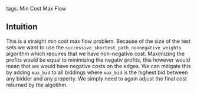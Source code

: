 tags: Min Cost Max Flow

## Intuition
This is a straight min cost max flow problem. Because of the size of the test sets we want to use the `successive_shortest_path_nonnegative_weights` algorithm which requires that we have non-negative cost.
Maximizing the profits would be equal to minimizing the negativ profits, this however would mean that we would have negative costs on the edges. We can mitigate this by adding `max_bid` to all biddings where `max_bid` is the highest bid between any bidder and any property. We simply need to again adjust the final cost returned by the algotihm.